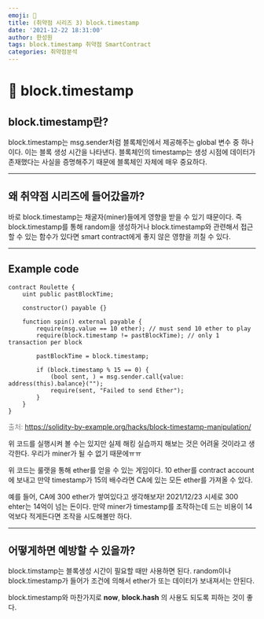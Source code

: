 ```yaml
---
emoji: 🧢
title: (취약점 시리즈 3) block.timestamp
date: '2021-12-22 18:31:00'
author: 한성원
tags: block.timestamp 취약점 SmartContract
categories: 취약점분석
---
```



# 👋 block.timestamp

## block.timestamp란?
block.timestamp는 msg.sender처럼 블록체인에서 제공해주는 global 변수 중 하나이다. 이는 블록 생성 시간을 나타낸다. 
블록체인의 timestamp는 생성 시점에 데이터가 존재했다는 사실을 증명해주기 때문에 블록체인 자체에 매우 중요하다. 

- - - 

## 왜 취약점 시리즈에 들어갔을까?
바로 block.timestamp는 채굴자(miner)들에게 영향을 받을 수 있기 때문이다. 즉 block.timestamp를 통해 random을 생성하거나 block.timestamp와 관련해서 접근할 수 있는 함수가 있다면 smart contract에게 좋지 않은 영향을 끼칠 수 있다.

- - -

## Example code

```solidity
contract Roulette {
    uint public pastBlockTime;

    constructor() payable {}

    function spin() external payable {
        require(msg.value == 10 ether); // must send 10 ether to play
        require(block.timestamp != pastBlockTime); // only 1 transaction per block

        pastBlockTime = block.timestamp;

        if (block.timestamp % 15 == 0) {
            (bool sent, ) = msg.sender.call{value: address(this).balance}("");
            require(sent, "Failed to send Ether");
        }
    }
}
```
<span style="color:grey">출처: https://solidity-by-example.org/hacks/block-timestamp-manipulation/</span> 

위 코드를 실행시켜 볼 수는 있지만 실제 해킹 실습까지 해보는 것은 어려울 것이라고 생각한다. 우리가 miner가 될 수 없기 때문에ㅠㅠ

위 코드는 룰랫을 통해 ether를 얻을 수 있는 게임이다.
10 ether를 contract account에 보내고 만약 timestamp가 15의 배수라면 CA에 있는 모든 ether를 가져올 수 있다.

예를 들어, CA에 300 ether가 쌓여있다고 생각해보자! 2021/12/23 시세로 300 ehter는 14억이 넘는 돈이다. 만약 miner가 timestamp를 조작하는데 드는 비용이 14억보다 적게든다면 조작을 시도해볼만 하다.

- - -

## 어떻게하면 예방할 수 있을까?
block.timstamp는 블록생성 시간이 필요할 때만 사용하면 된다. random이나 block.timestamp가 들어가 조건에 의해서 ether가 또는 데이터가 보내져서는 안된다. 

block.timestamp와 마찬가지로 __now__, __block.hash__ 의 사용도 되도록 피하는 것이 좋다.

```toc

```